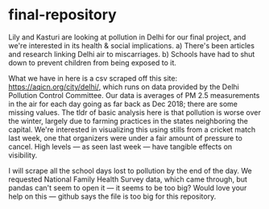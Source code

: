 # final-repository

Lily and Kasturi are looking at pollution in Delhi for our final project, and we're interested in its health & social implications. 
a) There's been articles and research linking Delhi air to miscarriages. b) Schools have had to shut down to prevent children from being exposed to it. 

What we have in here is a csv scraped off this site: https://aqicn.org/city/delhi/, which runs on data provided by the Delhi Pollution Control Committee. Our data is averages of PM 2.5 measurements in the air for each day going as far back as Dec 2018; there are some missing values. The tldr of basic analysis here is that pollution is worse over the winter, largely due to farming practices in the states neighboring the capital. We're interested in visualizing this using stills from a cricket match last week, one that organizers were under a fair amount of pressure to cancel. High levels — as seen last week — have tangible effects on visibility.

I will scrape all the school days lost to pollution by the end of the day. We requested National Family Health Survey data, which came through, but pandas can't seem to open it — it seems to be too big? Would love your help on this — github says the file is too big for this repository.   
